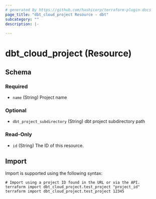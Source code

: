 ```yaml
---
# generated by https://github.com/hashicorp/terraform-plugin-docs
page_title: "dbt_cloud_project Resource - dbt"
subcategory: ""
description: |-
  
---
```


# dbt_cloud_project (Resource)





<!-- schema generated by tfplugindocs -->
## Schema

### Required

- `name` (String) Project name

### Optional

- `dbt_project_subdirectory` (String) dbt project subdirectory path

### Read-Only

- `id` (String) The ID of this resource.

## Import

Import is supported using the following syntax:

```shell
# Import using a project ID found in the URL or via the API.
terraform import dbt_cloud_project.test_project "project_id"
terraform import dbt_cloud_project.test_project 12345
```
